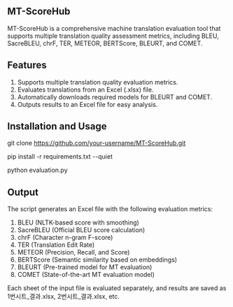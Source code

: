 ## MT-ScoreHub 
MT-ScoreHub is a comprehensive machine translation evaluation tool that supports multiple translation quality assessment metrics, including BLEU, SacreBLEU, chrF, TER, METEOR, BERTScore, BLEURT, and COMET.

## Features
1. Supports multiple translation quality evaluation metrics.
2. Evaluates translations from an Excel (.xlsx) file.
3. Automatically downloads required models for BLEURT and COMET.
4. Outputs results to an Excel file for easy analysis.

## Installation and Usage
git clone https://github.com/your-username/MT-ScoreHub.git

pip install -r requirements.txt --quiet

python evaluation.py

## Output
The script generates an Excel file with the following evaluation metrics:
1. BLEU (NLTK-based score with smoothing)
2. SacreBLEU (Official BLEU score calculation)
3. chrF (Character n-gram F-score)
4. TER (Translation Edit Rate)
5. METEOR (Precision, Recall, and Score)
6. BERTScore (Semantic similarity based on embeddings)
7. BLEURT (Pre-trained model for MT evaluation)
8. COMET (State-of-the-art MT evaluation model)

Each sheet of the input file is evaluated separately, and results are saved as 1번시트_결과.xlsx, 2번시트_결과.xlsx, etc.
